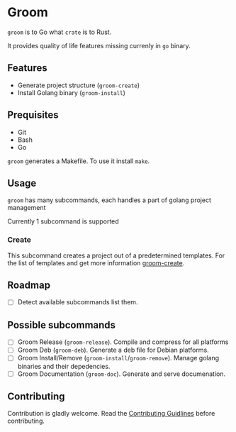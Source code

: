 # Groom

`groom` is to Go what `crate` is to Rust.

It provides quality of life features missing currenly in `go` binary.

## Features

- Generate project structure (`groom-create`)
- Install Golang binary (`groom-install`)

## Prequisites
- Git 
- Bash
- Go

`groom` generates a Makefile. To use it install `make`.

## Usage

`groom` has many subcommands, each handles a part of golang project management

Currently 1 subcommand is supported

### Create

This subcommand creates a project out of a predetermined templates.
For the list of templates and get more information [groom-create](https://github.com/golang-groom/groom-create).

## Roadmap

- [ ] Detect available subcommands list them.

## Possible subcommands
- [ ] Groom Release (`groom-release`). Compile and compress for all platforms
- [ ] Groom Deb (`groom-deb`). Generate a deb file for Debian platforms.
- [ ] Groom Install/Remove (`groom-install`/`groom-remove`). Manage golang binaries and their depedencies.
- [ ] Groom Documentation (`groom-doc`). Generate and serve documenation.

## Contributing
Contribution is gladly welcome. Read the [Contributing Guidlines]() before contributing.
